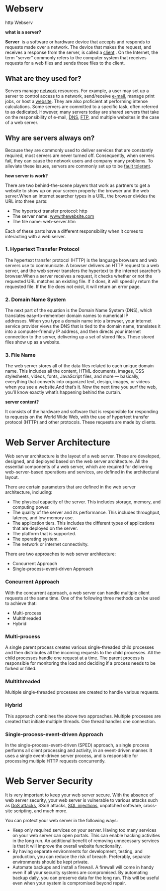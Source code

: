 # Webserv
http Webserv


**what is a server?**

****Server****
 is a software or hardware device that accepts and responds to requests made over a network. The device that makes the request, and receives a response from the server, is called a [client](https://www.computerhope.com/jargon/c/client.htm)
. On the Internet, the term "server" commonly refers to the computer system that receives requests for a web files and sends those files to the client.

## **What are they used for?**

Servers manage [network](https://www.computerhope.com/jargon/n/network.htm) resources. For example, a user may set up a server to control access to a network, send/receive [e-mail](https://www.computerhope.com/jargon/e/email.htm), manage print jobs, or host a [website](https://www.computerhope.com/jargon/w/website.htm). They are also proficient at performing intense calculations. Some servers are committed to a specific task, often referred to as dedicated. However, many servers today are shared servers that take on the responsibility of e-mail, [DNS](https://www.computerhope.com/jargon/d/dns.htm), [FTP](https://www.computerhope.com/jargon/f/ftp.htm), and multiple websites in the case of a web server.

## **Why are servers always on?**

Because they are commonly used to deliver services that are constantly required, most servers are never turned off. Consequently, when servers fail, they can cause the network users and company many problems. To alleviate these issues, servers are commonly set up to be [fault tolerant](https://www.computerhope.com/jargon/f/faulttol.htm).

**how server is work?**

There are two behind-the-scene players that work as partners to get a website to show up on your screen properly: the browser and the web server.When an internet searcher types in a URL, the browser divides the URL into three parts:

- The hypertext transfer protocol: http
- The server name: www.thewebsite.com
- The file name: web-server.htm

Each of these parts have a different responsibility when it comes to interacting with a web server.

### **1. Hypertext Transfer Protocol**

The hypertext transfer protocol (HTTP) is the language browsers and web servers use to communicate. A browser delivers an HTTP request to a web server, and the web server transfers the hypertext to the internet searcher’s browser.When a server receives a request, it checks whether or not the requested URL matches an existing file. If it does, it will speedily return the requested file. If the file does not exist, it will return an error page.

### **2. Domain Name System**

The next part of the equation is the Domain Name System (DNS), which translates easy-to-remember domain names to numerical IP addresses. When you type a domain name into a browser, your internet service provider views the DNS that is tied to the domain name, translates it into a computer-friendly IP address, and then directs your internet connection to the server, delivering up a set of stored files. These stored files show up as a website.

### **3. File Name**

The web server stores all of the data files related to each unique domain name. This includes all the content, HTML documents, images, CSS stylesheets, videos, fonts, JavaScript files, and more — basically, everything that converts into organized text, design, images, or videos when you see a website.And that’s it. Now the next time you surf the web, you’ll know exactly what’s happening behind the curtain. 

**server content?**

It consists of the hardware and software that is responsible for responding to requests on the World Wide Web, with the use of hypertext transfer protocol (HTTP) and other protocols. These requests are made by clients.

# Web Server Architecture

Web server architecture is the layout of a web server. These are developed, designed, and deployed based on the web server architecture. All the essential components of a web server, which are required for delivering web-server-based operations and services, are defined in the architectural layout.

There are certain parameters that are defined in the web server architecture, including:

- The physical capacity of the server. This includes storage, memory, and computing power.
- The quality of the server and its performance. This includes throughput, latency, and low memory use.
- The application tiers. This includes the different types of applications that are deployed on the server.
- The platform that is supported.
- The operating system.
- The network or internet connectivity.

There are two approaches to web server architecture:

- Concurrent Approach
- Single-process-event-driven Approach

### **Concurrent Approach**

With the concurrent approach, a web server can handle multiple client requests at the same time. One of the following three methods can be used to achieve that:

- Multi-process
- Multithreaded
- Hybrid

### **Multi-process**

A single parent process creates various single-threaded child processes and then distributes all the incoming requests to the child processes. All the child processes handle one request at a time. The parent process is responsible for monitoring the load and deciding if a process needs to be forked or filled.

### **Multithreaded**

Multiple single-threaded processes are created to handle various requests.

### **Hybrid**

This approach combines the above two approaches. Multiple processes are created that initiate multiple threads. One thread handles one connection.

### **Single-process-event-driven Approach**

In the single-process-event-driven (SPED) approach, a single process performs all client processing and activity, in an event-driven manner. It uses a single event-driven server process, and is responsible for processing multiple HTTP requests concurrently.

# **Web Server Security**

It is very important to keep your web server secure. With the absence of web server security, your web server is vulnerable to various attacks such as [DoS attacks](https://intellipaat.com/blog/what-is-a-denial-of-service-attack-dos/), SSoS attacks, [SQL injections](https://intellipaat.com/blog/tutorial/ethical-hacking-cyber-security-tutorial/sql-injection-wireless-network-hacking/), unpatched software, cross-site scripting, and much more.

You can protect your web server in the following ways:

- Keep only required services on your server. Having too many services on your web server can open portals. This can enable hacking activities in the long run. An additional benefit of removing unnecessary services is that it will improve the overall website functionality.
- By having separate environments for development, testing, and production, you can reduce the risk of breach. Preferably, separate environments should be kept private.
- Automate backups and install a firewall. A firewall will come in handy even if all your security systems are compromised. By automating backup daily, you can preserve data for the long run. This will be useful even when your system is compromised beyond repair.

